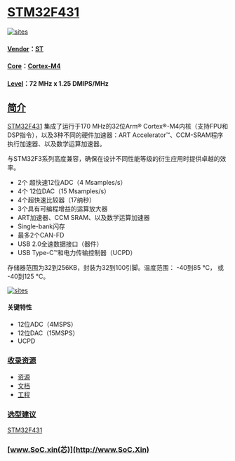 ﻿# [STM32F431](https://github.com/SoCXin/STM32F431)

[![sites](http://182.61.61.133/link/resources/SoC.png)](http://www.SoC.Xin)

#### [Vendor](https://github.com/SoCXin/Vendor)：[ST](https://www.st.com/zh/microcontrollers-microprocessors/STM32F431.html)
#### [Core](https://github.com/SoCXin/Cortex)：[Cortex-M4](https://github.com/SoCXin/CM4)
#### [Level](https://github.com/SoCXin/Level)：72 MHz x 1.25 DMIPS/MHz

## [简介](https://github.com/SoCXin/STM32F431/wiki)

[STM32F431](https://github.com/SoCXin/STM32F431) 集成了运行于170 MHz的32位Arm® Cortex®-M4内核（支持FPU和DSP指令），以及3种不同的硬件加速器：ART Accelerator™、CCM-SRAM程序执行加速器、以及数学运算加速器。

与STM32F3系列高度兼容，确保在设计不同性能等级的衍生应用时提供卓越的效率。

* 2个 超快速12位ADC（4 Msamples/s）
* 4个 12位DAC（15 Msamples/s）
* 4个超快速比较器（17纳秒）
* 3个具有可编程增益的运算放大器
* ART加速器、CCM SRAM、以及数学运算加速器
* Single-bank闪存
* 最多2个CAN-FD
* USB 2.0全速数据接口（器件）
* USB Type-C™和电力传输控制器（UCPD）

存储器范围为32到256KB，封装为32到100引脚。温度范围： -40到85 °C， 或 -40到125 °C。

[![sites](docs/STM32F431.png)](https://my.st.com/content/my_st_com/zh/products/microcontrollers-microprocessors/stm32-32-bit-arm-cortex-mcus/stm32-mainstream-mcus/stm32g4-series/stm32g4x1.html)

#### 关键特性

* 12位ADC（4MSPS）
* 12位DAC（15MSPS）
* UCPD

### [收录资源](https://github.com/SoCXin/STM32F431)

* [资源](src/)
* [文档](docs/)
* [工程](project/)

### [选型建议](https://github.com/SoCXin)

[STM32F431](https://github.com/SoCXin/STM32F431)

###  [www.SoC.xin(芯)](http://www.SoC.Xin)
